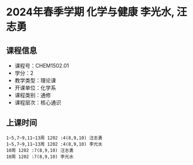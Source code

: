 # 2024年春季学期 化学与健康 李光水, 汪志勇






## 课程信息

- 课程号：CHEM1502.01
- 学分：2
- 教学类型：理论课
- 开课单位：化学系
- 课程类别：通修
- 课程层次：核心通识

## 上课时间

```
1~5,7~9,11~13周 1202 :4(8,9,10) 汪志勇
1~5,7~9,11~13周 1202 :4(8,9,10) 李光水
10周 1202 :7(8,9,10) 汪志勇
10周 1202 :7(8,9,10) 李光水
```

